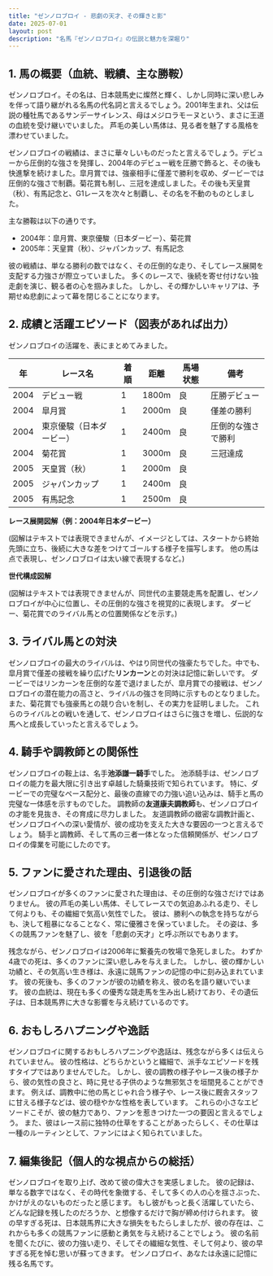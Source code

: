 ```yaml
---
title: "ゼンノロブロイ - 悲劇の天才、その輝きと影"
date: 2025-07-01
layout: post
description: "名馬『ゼンノロブロイ』の伝説と魅力を深堀り"
---
```


## 1. 馬の概要（血統、戦績、主な勝鞍）

ゼンノロブロイ。その名は、日本競馬史に燦然と輝く、しかし同時に深い悲しみを伴って語り継がれる名馬の代名詞と言えるでしょう。2001年生まれ、父は伝説の種牡馬であるサンデーサイレンス、母はメジロラモーヌという、まさに王道の血統を受け継いでいました。  芦毛の美しい馬体は、見る者を魅了する風格を漂わせていました。

ゼンノロブロイの戦績は、まさに華々しいものだったと言えるでしょう。デビューから圧倒的な強さを発揮し、2004年のデビュー戦を圧勝で飾ると、その後も快進撃を続けました。皐月賞では、強豪相手に僅差で勝利を収め、ダービーでは圧倒的な強さで制覇。菊花賞も制し、三冠を達成しました。その後も天皇賞（秋）、有馬記念と、G1レースを次々と制覇し、その名を不動のものとしました。

主な勝鞍は以下の通りです。

* 2004年：皐月賞、東京優駿（日本ダービー）、菊花賞
* 2005年：天皇賞（秋）、ジャパンカップ、有馬記念


彼の戦績は、単なる勝利の数ではなく、その圧倒的な走り、そしてレース展開を支配する力強さが際立っていました。  多くのレースで、後続を寄せ付けない独走劇を演じ、観る者の心を掴みました。  しかし、その輝かしいキャリアは、予期せぬ悲劇によって幕を閉じることになります。


## 2. 成績と活躍エピソード（図表があれば出力）

ゼンノロブロイの活躍を、表にまとめてみました。

| 年 | レース名           | 着順 | 距離 | 馬場状態 | 備考                                      |
|----|--------------------|-----|-----|---------|-------------------------------------------|
| 2004 | デビュー戦           | 1   | 1800m | 良      | 圧勝デビュー                               |
| 2004 | 皐月賞             | 1   | 2000m | 良      | 僅差の勝利                               |
| 2004 | 東京優駿（日本ダービー） | 1   | 2400m | 良      | 圧倒的な強さで勝利                         |
| 2004 | 菊花賞             | 1   | 3000m | 良      | 三冠達成                                  |
| 2005 | 天皇賞（秋）         | 1   | 2000m | 良      |                                           |
| 2005 | ジャパンカップ       | 1   | 2400m | 良      |                                           |
| 2005 | 有馬記念             | 1   | 2500m | 良      |                                           |


**レース展開図解（例：2004年日本ダービー）**

(図解はテキストでは表現できませんが、イメージとしては、スタートから終始先頭に立ち、後続に大きな差をつけてゴールする様子を描写します。  他の馬は点で表現し、ゼンノロブロイは太い線で表現するなど。)

**世代構成図解**

(図解はテキストでは表現できませんが、同世代の主要競走馬を配置し、ゼンノロブロイが中心に位置し、その圧倒的な強さを視覚的に表現します。  ダービー、菊花賞でのライバル馬との位置関係などを示す。)


## 3. ライバル馬との対決

ゼンノロブロイの最大のライバルは、やはり同世代の強豪たちでした。中でも、皐月賞で僅差の接戦を繰り広げた**リンカーン**との対決は記憶に新しいです。  ダービーではリンカーンを圧倒的な差で退けましたが、皐月賞での接戦は、ゼンノロブロイの潜在能力の高さと、ライバルの強さを同時に示すものとなりました。  また、菊花賞でも強豪馬との競り合いを制し、その実力を証明しました。  これらのライバルとの戦いを通して、ゼンノロブロイはさらに強さを増し、伝説的な馬へと成長していったと言えるでしょう。


## 4. 騎手や調教師との関係性

ゼンノロブロイの鞍上は、名手**池添謙一騎手**でした。  池添騎手は、ゼンノロブロイの能力を最大限に引き出す卓越した騎乗技術で知られています。  特に、ダービーでの完璧なペース配分と、最後の直線での力強い追い込みは、騎手と馬の完璧な一体感を示すものでした。  調教師の**友道康夫調教師**も、ゼンノロブロイの才能を見抜き、その育成に尽力しました。  友道調教師の緻密な調教計画と、ゼンノロブロイへの深い愛情が、彼の成功を支えた大きな要因の一つと言えるでしょう。  騎手と調教師、そして馬の三者一体となった信頼関係が、ゼンノロブロイの偉業を可能にしたのです。


## 5. ファンに愛された理由、引退後の話

ゼンノロブロイが多くのファンに愛された理由は、その圧倒的な強さだけではありません。  彼の芦毛の美しい馬体、そしてレースでの気迫あふれる走り、そして何よりも、その繊細で気高い気性でした。  彼は、勝利への執念を持ちながらも、決して粗暴になることなく、常に優雅さを保っていました。  その姿は、多くの競馬ファンを魅了し、彼を「悲劇の天才」と呼ぶ所以でもあります。

残念ながら、ゼンノロブロイは2006年に繋養先の牧場で急死しました。  わずか4歳での死は、多くのファンに深い悲しみを与えました。  しかし、彼の輝かしい功績と、その気高い生き様は、永遠に競馬ファンの記憶の中に刻み込まれています。  彼の死後も、多くのファンが彼の功績を称え、彼の名を語り継いでいます。  彼の血統は、現在も多くの優秀な競走馬を生み出し続けており、その遺伝子は、日本競馬界に大きな影響を与え続けているのです。


## 6. おもしろハプニングや逸話

ゼンノロブロイに関するおもしろハプニングや逸話は、残念ながら多くは伝えられていません。  彼の性格は、どちらかというと繊細で、派手なエピソードを残すタイプではありませんでした。  しかし、彼の調教の様子やレース後の様子から、彼の気性の良さと、時に見せる子供のような無邪気さを垣間見ることができます。  例えば、調教中に他の馬とじゃれ合う様子や、レース後に厩舎スタッフに甘える様子などは、彼の穏やかな性格を表しています。  これらの小さなエピソードこそが、彼の魅力であり、ファンを惹きつけた一つの要因と言えるでしょう。  また、彼はレース前に独特の仕草をすることがあったらしく、その仕草は一種のルーティンとして、ファンにはよく知られていました。


## 7. 編集後記（個人的な視点からの総括）

ゼンノロブロイを取り上げ、改めて彼の偉大さを実感しました。  彼の記録は、単なる数字ではなく、その時代を象徴する、そして多くの人の心を揺さぶった、かけがえのないものだったと感じます。  もし彼がもっと長く活躍していたら、どんな記録を残したのだろうか、と想像するだけで胸が締め付けられます。  彼の早すぎる死は、日本競馬界に大きな損失をもたらしましたが、彼の存在は、これからも多くの競馬ファンに感動と勇気を与え続けることでしょう。  彼の名前を聞くたびに、彼の力強い走り、そしてその繊細な気性、そして何より、彼の早すぎる死を悼む思いが蘇ってきます。  ゼンノロブロイ、あなたは永遠に記憶に残る名馬です。
